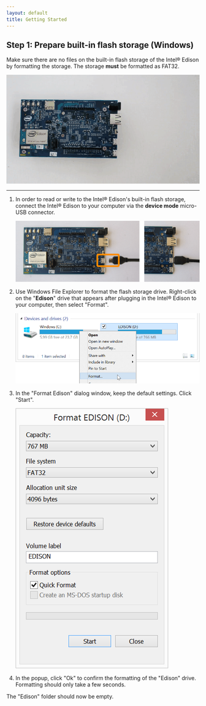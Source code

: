 ```yaml
---
layout: default
title: Getting Started
---
```


## Step 1: Prepare built-in flash storage (Windows)

Make sure there are no files on the built-in flash storage of the Intel® Edison by formatting the storage. The storage **must** be formatted as FAT32.

![Animated gif: formatting the Edison flash storage](images/format_storage-windows-animated.gif)

---

1. In order to read or write to the Intel® Edison's built-in flash storage, connect the Intel® Edison to your computer via the **device mode** micro-USB connector.

    ![Micro-USB cable being plugged into the top micro-USB connector](../assembly/arduino_expansion_board/images/device_mode-usb_cable-before_after.png)

2. Use Windows File Explorer to format the flash storage drive. Right-click on the "**Edison**" drive that appears after plugging in the Intel® Edison to your computer, then select "Format".

    ![Right-click and select format](images/windows-format_drive.png)

3. In the "Format Edison" dialog window, keep the default settings. Click "Start".

    ![Format drive default settings](images/windows-format_settings.png)

4. In the popup, click "Ok" to confirm the formatting of the "Edison" drive. 
Formatting should only take a few seconds.

<div class="callout done" markdown="1">
The "Edison" folder should now be empty.
</div>